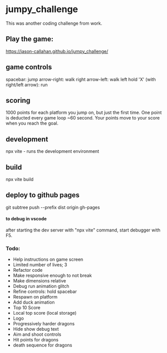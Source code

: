 # jumpy_challenge
This was another coding challenge from work.

## Play the game: 
https://jason-callahan.github.io/jumpy_challenge/

## game controls
spacebar: jump
arrow-right: walk right
arrow-left: walk left
hold 'X' (with right/left arrow): run

## scoring
1000 points for each platform you jump on, but just the first time.
One point is deducted every game loop ~60 second.
Your points move to your score when you reach the goal.


## development
npx vite - runs the development environment

## build
npx vite build

## deploy to github pages
git subtree push --prefix dist origin gh-pages

#### to debug in vscode
after starting the dev server with "npx vite" command, start debugger with F5. 

### Todo:
- Help instructions on game screen
- Limited number of lives; 3
- Refactor code
- Make responsive enough to not break
- Make dimensions relative 
- Debug run animation glitch
- Refine controls: hold spacebar
- Respawn on platform 
- Add duck animation
- Top 10 Score
- Local top score (local storage)
- Logo
- Progressively harder dragons
- Hide show debug text
- Aim and shoot controls
- Hit points for dragons
- death sequence for dragons